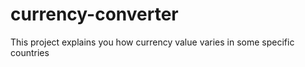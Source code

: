# currency-converter
This project explains you how currency value varies in some specific countries
